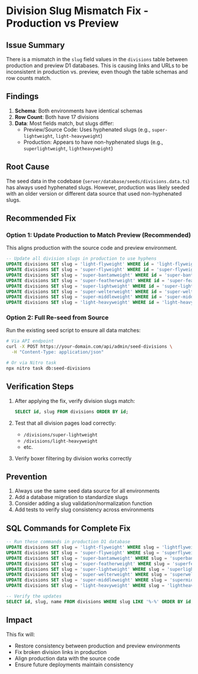 # Division Slug Mismatch Fix - Production vs Preview

## Issue Summary

There is a mismatch in the `slug` field values in the `divisions` table between production and preview D1 databases. This is causing links and URLs to be inconsistent in production vs. preview, even though the table schemas and row counts match.

## Findings

1. **Schema**: Both environments have identical schemas
2. **Row Count**: Both have 17 divisions
3. **Data**: Most fields match, but slugs differ:
   - Preview/Source Code: Uses hyphenated slugs (e.g., `super-lightweight`, `light-heavyweight`)
   - Production: Appears to have non-hyphenated slugs (e.g., `superlightweight`, `lightheavyweight`)

## Root Cause

The seed data in the codebase (`server/database/seeds/divisions.data.ts`) has always used hyphenated slugs. However, production was likely seeded with an older version or different data source that used non-hyphenated slugs.

## Recommended Fix

### Option 1: Update Production to Match Preview (Recommended)

This aligns production with the source code and preview environment.

```sql
-- Update all division slugs in production to use hyphens
UPDATE divisions SET slug = 'light-flyweight' WHERE id = 'light-flyweight';
UPDATE divisions SET slug = 'super-flyweight' WHERE id = 'super-flyweight';
UPDATE divisions SET slug = 'super-bantamweight' WHERE id = 'super-bantamweight';
UPDATE divisions SET slug = 'super-featherweight' WHERE id = 'super-featherweight';
UPDATE divisions SET slug = 'super-lightweight' WHERE id = 'super-lightweight';
UPDATE divisions SET slug = 'super-welterweight' WHERE id = 'super-welterweight';
UPDATE divisions SET slug = 'super-middleweight' WHERE id = 'super-middleweight';
UPDATE divisions SET slug = 'light-heavyweight' WHERE id = 'light-heavyweight';
```

### Option 2: Full Re-seed from Source

Run the existing seed script to ensure all data matches:

```bash
# Via API endpoint
curl -X POST https://your-domain.com/api/admin/seed-divisions \
  -H "Content-Type: application/json"

# Or via Nitro task
npx nitro task db:seed-divisions
```

## Verification Steps

1. After applying the fix, verify division slugs match:
   ```sql
   SELECT id, slug FROM divisions ORDER BY id;
   ```

2. Test that all division pages load correctly:
   - `/divisions/super-lightweight`
   - `/divisions/light-heavyweight`
   - etc.

3. Verify boxer filtering by division works correctly

## Prevention

1. Always use the same seed data source for all environments
2. Add a database migration to standardize slugs
3. Consider adding a slug validation/normalization function
4. Add tests to verify slug consistency across environments

## SQL Commands for Complete Fix

```sql
-- Run these commands in production D1 database
UPDATE divisions SET slug = 'light-flyweight' WHERE slug = 'lightflyweight';
UPDATE divisions SET slug = 'super-flyweight' WHERE slug = 'superflyweight';
UPDATE divisions SET slug = 'super-bantamweight' WHERE slug = 'superbantamweight';
UPDATE divisions SET slug = 'super-featherweight' WHERE slug = 'superfeatherweight';
UPDATE divisions SET slug = 'super-lightweight' WHERE slug = 'superlightweight';
UPDATE divisions SET slug = 'super-welterweight' WHERE slug = 'superwelterweight';
UPDATE divisions SET slug = 'super-middleweight' WHERE slug = 'supermiddleweight';
UPDATE divisions SET slug = 'light-heavyweight' WHERE slug = 'lightheavyweight';

-- Verify the updates
SELECT id, slug, name FROM divisions WHERE slug LIKE '%-%' ORDER BY id;
```

## Impact

This fix will:
- Restore consistency between production and preview environments
- Fix broken division links in production
- Align production data with the source code
- Ensure future deployments maintain consistency